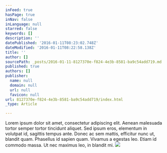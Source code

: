 ```yaml
---
inFeed: true
hasPage: true
inNav: false
inLanguage: null
starred: false
keywords: []
description: ''
datePublished: '2016-01-11T08:23:02.748Z'
dateModified: '2016-01-11T08:22:58.138Z'
title: ''
author: []
sourcePath: _posts/2016-01-11-8127370e-f824-4e3b-8581-ba9c54add719.md
published: true
authors: []
publisher:
  name: null
  domain: null
  url: null
  favicon: null
url: 8127370e-f824-4e3b-8581-ba9c54add719/index.html
_type: Article

---
```

Lorem ipsum dolor sit amet, consectetur adipiscing elit. Aenean malesuada tortor semper tortor tincidunt aliquet. Sed ipsum eros, elementum in volutpat id, sagittis tempus ante. Donec ac sem mattis, efficitur nunc ut, blandit quam. Phasellus id sapien quam. Vivamus a egestas leo. Etiam id commodo massa. Ut nec maximus leo, in blandit mi.
![](https://the-grid-user-content.s3-us-west-2.amazonaws.com/77a27af8-0cfa-44b2-a56a-d01eeccce23e.jpg)